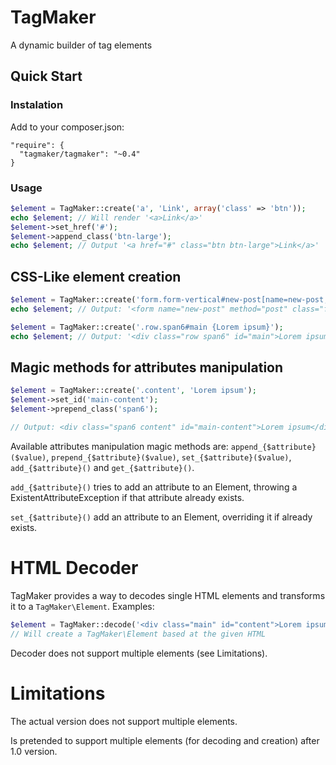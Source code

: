 # TagMaker #

A dynamic builder of tag elements

## Quick Start ##

### Instalation ###

Add to your composer.json:
```
"require": {
  "tagmaker/tagmaker": "~0.4"
}
```

### Usage ###

```php
$element = TagMaker::create('a', 'Link', array('class' => 'btn'));
echo $element; // Will render '<a>Link</a>'
$element->set_href('#');
$element->append_class('btn-large');
echo $element; // Output '<a href="#" class="btn btn-large">Link</a>'
```

## CSS-Like element creation

```php
$element = TagMaker::create('form.form-vertical#new-post[name=new-post,method=post]');
echo $element; // Output: '<form name="new-post" method="post" class="form-vertical" id="new-post"></form>'
```

```php
$element = TagMaker::create('.row.span6#main {Lorem ipsum}');
echo $element; // Output: '<div class="row span6" id="main">Lorem ipsum</div>'
```

## Magic methods for attributes manipulation

```php
$element = TagMaker::create('.content', 'Lorem ipsum');
$element->set_id('main-content');
$element->prepend_class('span6');

// Output: <div class="span6 content" id="main-content">Lorem ipsum</div>
```

Available attributes manipulation magic methods are: 
`append_{$attribute}($value)`, `prepend_{$attribute}($value)`, `set_{$attribute}($value)`, `add_{$attribute}()` and `get_{$attribute}()`.

`add_{$attribute}()` tries to add an attribute to an Element, throwing a ExistentAttributeException if that attribute already exists.

`set_{$attribute}()` add an attribute to an Element, overriding it if already exists.

# HTML Decoder

TagMaker provides a way to decodes single HTML elements and transforms it to a `TagMaker\Element`. Examples:

```php
$element = TagMaker::decode('<div class="main" id="content">Lorem ipsum...</div>');
// Will create a TagMaker\Element based at the given HTML
```

Decoder does not support multiple elements (see Limitations).


# Limitations

The actual version does not support multiple elements.

Is pretended to support multiple elements (for decoding and creation) after 1.0 version.
